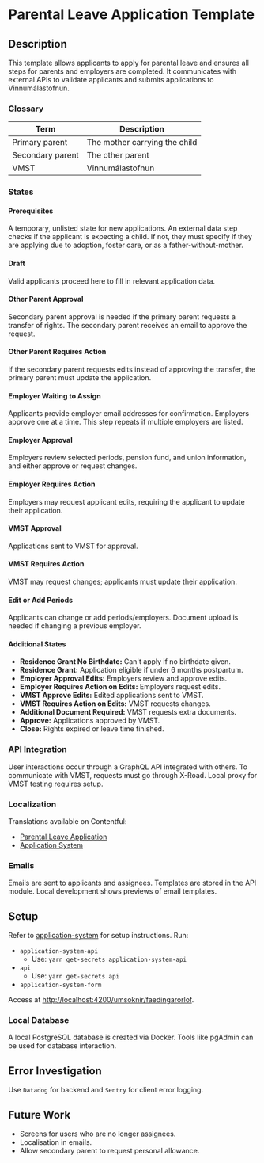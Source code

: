 # Parental Leave Application Template

## Description

This template allows applicants to apply for parental leave and ensures all steps for parents and employers are completed. It communicates with external APIs to validate applicants and submits applications to Vinnumálastofnun.

### Glossary

| Term             | Description                   |
| ---------------- | ----------------------------- |
| Primary parent   | The mother carrying the child |
| Secondary parent | The other parent              |
| VMST             | Vinnumálastofnun              |

### States

#### Prerequisites

A temporary, unlisted state for new applications. An external data step checks if the applicant is expecting a child. If not, they must specify if they are applying due to adoption, foster care, or as a father-without-mother.

#### Draft

Valid applicants proceed here to fill in relevant application data.

#### Other Parent Approval

Secondary parent approval is needed if the primary parent requests a transfer of rights. The secondary parent receives an email to approve the request.

#### Other Parent Requires Action

If the secondary parent requests edits instead of approving the transfer, the primary parent must update the application.

#### Employer Waiting to Assign

Applicants provide employer email addresses for confirmation. Employers approve one at a time. This step repeats if multiple employers are listed.

#### Employer Approval

Employers review selected periods, pension fund, and union information, and either approve or request changes.

#### Employer Requires Action

Employers may request applicant edits, requiring the applicant to update their application.

#### VMST Approval

Applications sent to VMST for approval.

#### VMST Requires Action

VMST may request changes; applicants must update their application.

#### Edit or Add Periods

Applicants can change or add periods/employers. Document upload is needed if changing a previous employer.

#### Additional States

- **Residence Grant No Birthdate:** Can't apply if no birthdate given.
- **Residence Grant:** Application eligible if under 6 months postpartum.
- **Employer Approval Edits:** Employers review and approve edits.
- **Employer Requires Action on Edits:** Employers request edits.
- **VMST Approve Edits:** Edited applications sent to VMST.
- **VMST Requires Action on Edits:** VMST requests changes.
- **Additional Document Required:** VMST requests extra documents.
- **Approve:** Applications approved by VMST.
- **Close:** Rights expired or leave time finished.

### API Integration

User interactions occur through a GraphQL API integrated with others. To communicate with VMST, requests must go through X-Road. Local proxy for VMST testing requires setup.

### Localization

Translations available on Contentful:

- [Parental Leave Application](https://app.contentful.com/spaces/8k0h54kbe6bj/entries/pl.application)
- [Application System](https://app.contentful.com/spaces/8k0h54kbe6bj/entries/application.system)

### Emails

Emails are sent to applicants and assignees. Templates are stored in the API module. Local development shows previews of email templates.

## Setup

Refer to [application-system](../../../../apps/application-system/README.md) for setup instructions. Run:

- `application-system-api`
  - Use: `yarn get-secrets application-system-api`
- `api`
  - Use: `yarn get-secrets api`
- `application-system-form`

Access at [http://localhost:4200/umsoknir/faedingarorlof](http://localhost:4200/umsoknir/faedingarorlof).

### Local Database

A local PostgreSQL database is created via Docker. Tools like pgAdmin can be used for database interaction.

## Error Investigation

Use `Datadog` for backend and `Sentry` for client error logging.

## Future Work

- Screens for users who are no longer assignees.
- Localisation in emails.
- Allow secondary parent to request personal allowance.
